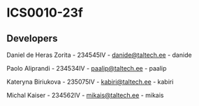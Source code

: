 # ICS0010-23f

## Developers
Daniel de Heras Zorita - 234545IV - danide@taltech.ee - danide

Paolo Aliprandi - 234534IV - paalip@taltech.ee - paalip

Kateryna Biriukova - 235075IV - kabiri@taltech.ee - kabiri

Michal Kaiser - 234562IV - mikais@taltech.ee - mikais
